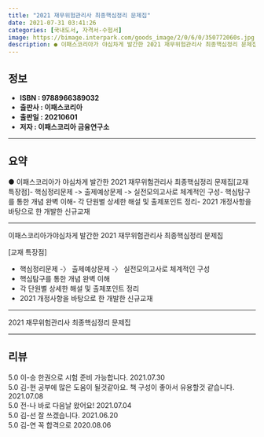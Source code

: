 ```yaml
---
title: "2021 재무위험관리사 최종핵심정리 문제집"
date: 2021-07-31 03:41:26
categories: [국내도서, 자격서-수험서]
image: https://bimage.interpark.com/goods_image/2/0/6/0/350772060s.jpg
description: ● 이패스코리아가 야심차게 발간한 2021 재무위험관리사 최종핵심정리 문제집[교재 특장점]- 핵심정리문제 -> 출제예상문제 -> 실전모의고사로 체계적인 구성- 핵심탐구를 통한 개념 완벽 이해- 각 단원별 상세한 해설 및 출제포인트 정리- 2021 개정사항을 바탕으로 한 개발한 신규교재
---
```


## **정보**

- **ISBN : 9788966389032**
- **출판사 : 이패스코리아**
- **출판일 : 20210601**
- **저자 : 이패스코리아 금융연구소**

------



## **요약**

●  이패스코리아가 야심차게 발간한 2021 재무위험관리사 최종핵심정리 문제집[교재 특장점]-	핵심정리문제 -> 출제예상문제 -> 실전모의고사로 체계적인 구성-	핵심탐구를 통한 개념 완벽 이해-	각 단원별 상세한 해설 및 출제포인트 정리-	2021 개정사항을 바탕으로 한 개발한 신규교재

------

이패스코리아가야심차게 발간한 2021 재무위험관리사 최종핵심정리 문제집

[교재 특장점]
-	핵심정리문제 -〉 출제예상문제 -〉 실전모의고사로 체계적인 구성
-	핵심탐구를 통한 개념 완벽 이해
-	각 단원별 상세한 해설 및 출제포인트 정리
-	2021 개정사항을 바탕으로 한 개발한 신규교재

------


2021 재무위험관리사 최종핵심정리 문제집 

------


## **리뷰** 

5.0 이-승  한권으로 시험 준비 가능합니다.  2021.07.30 <br/>5.0 김-현 공부에 많은 도움이 될것같아요.
책 구성이 좋아서 유용할것 같습니다. 2021.07.08 <br/>5.0 전-나 바로 다음날 왔어요! 2021.07.04 <br/>5.0 김-선 잘 쓰겠습니다. 2021.06.20 <br/>5.0 김-연 꼭 합격으로 2020.08.06 <br/>